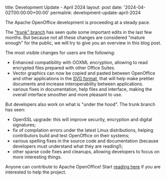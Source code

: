 title: Development Update - April 2024
layout: post
date: '2024-04-02T00:00:00+00:00'
permalink: development-update-april-2024

The Apache OpenOffice development is proceeding at a steady pace.

The ["trunk" branch](https://github.com/apache/openoffice/tree/trunk) has seen quite some important edits in the last few months. But because not all these changes are considered "mature enough" for the public, we will try to give you an overview in this blog post.

The most visible changes for users are the following:

- Enhanced compatibility with OOXML encryption, allowing to read encrypted files prepared with other Office Suites.
- Vector graphics can now be copied and pasted between OpenOffice and other applications in the [SVG format](https://en.wikipedia.org/wiki/SVG), that will help make prettier documents and increase interoperability between applications.
- various fixes in documentation, help files and interface, making the overall interface smoother and more pleasant to use.

But developers also work on what is "under the hood". The trunk branch has seen:

- OpenSSL upgrade: this will improve security, encryption and digital signatures;
- fix of compilation errors under the latest Linux distributions, helping contributors build and test OpenOffice on their systems;
- various spelling fixes in the source code and documentation (because developers must understand what they are reading!);
- other sparse code fixes and cleanups, allowing developers to focus on more interesting things.

Anyone can contribute to Apache OpenOffice! Start [reading here](https://openoffice.apache.org/get-involved.html) if you are interested to help the project.

